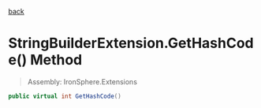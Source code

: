 ﻿

[back](/IronSphere.Extensions/types/StringBuilderExtension)

# StringBuilderExtension.GetHashCode() Method

> Assembly: IronSphere.Extensions

```csharp
public virtual int GetHashCode()
```



 